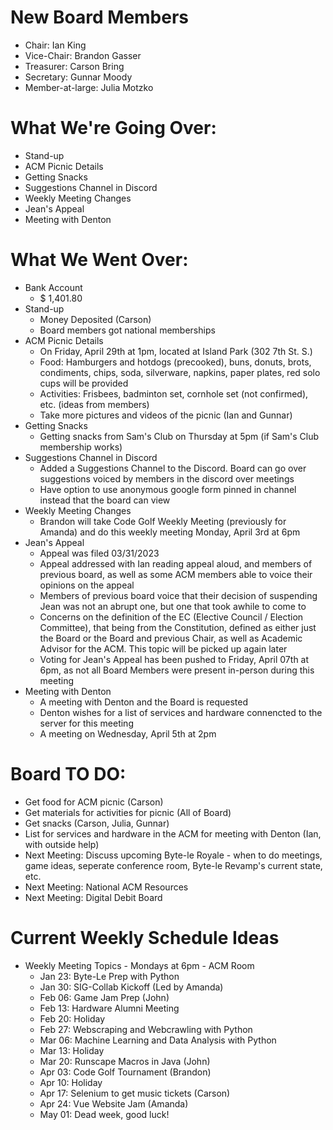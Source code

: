 # New Board Members
- Chair:            Ian King
- Vice-Chair:       Brandon Gasser
- Treasurer:        Carson Bring
- Secretary:        Gunnar Moody
- Member-at-large:  Julia Motzko

# What We're Going Over:
- Stand-up
- ACM Picnic Details
- Getting Snacks
- Suggestions Channel in Discord
- Weekly Meeting Changes
- Jean's Appeal
- Meeting with Denton

# What We Went Over:
- Bank Account
    - $ 1,401.80
- Stand-up
    - Money Deposited (Carson)
    - Board members got national memberships
- ACM Picnic Details
    - On Friday, April 29th at 1pm, located at Island Park (302 7th St. S.)
    - Food: Hamburgers and hotdogs (precooked), buns, donuts, brots, condiments, chips, soda, silverware, napkins, paper plates, red solo cups will be provided
    - Activities: Frisbees, badminton set, cornhole set (not confirmed), etc. (ideas from members)
    - Take more pictures and videos of the picnic (Ian and Gunnar)
- Getting Snacks
    - Getting snacks from Sam's Club on Thursday at 5pm (if Sam's Club membership works)
- Suggestions Channel in Discord
    - Added a Suggestions Channel to the Discord. Board can go over suggestions voiced by members in the discord over meetings
    - Have option to use anonymous google form pinned in channel instead that the board can view
- Weekly Meeting Changes
    - Brandon will take Code Golf Weekly Meeting (previously for Amanda) and do this weekly meeting Monday, April 3rd at 6pm
- Jean's Appeal
    - Appeal was filed 03/31/2023
    - Appeal addressed with Ian reading appeal aloud, and members of previous board, as well as some ACM members able to voice their opinions on the appeal
    - Members of previous board voice that their decision of suspending Jean was not an abrupt one, but one that took awhile to come to
    - Concerns on the definition of the EC (Elective Council / Election Committee), that being from the Constitution, defined as either just the Board or the Board and previous Chair, as well as Academic Advisor for the ACM. This topic will be picked up again later
    - Voting for Jean's Appeal has been pushed to Friday, April 07th at 6pm, as not all Board Members were present in-person during this meeting
- Meeting with Denton
    - A meeting with Denton and the Board is requested
    - Denton wishes for a list of services and hardware connencted to the server for this meeting
    - A meeting on Wednesday, April 5th at 2pm 

# Board TO DO: 
- Get food for ACM picnic (Carson) 
- Get materials for activities for picnic (All of Board)
- Get snacks (Carson, Julia, Gunnar)
- List for services and hardware in the ACM for meeting with Denton (Ian, with outside help)
- Next Meeting: Discuss upcoming Byte-le Royale - when to do meetings, game ideas, seperate conference room, Byte-le Revamp's current state, etc.
- Next Meeting: National ACM Resources
- Next Meeting: Digital Debit Board

# Current Weekly Schedule Ideas
- Weekly Meeting Topics - Mondays at 6pm - ACM Room
    - Jan 23: Byte-Le Prep with Python
    - Jan 30: SIG-Collab Kickoff (Led by Amanda)
    - Feb 06: Game Jam Prep (John)
    - Feb 13: Hardware Alumni Meeting
    - Feb 20: Holiday
    - Feb 27: Webscraping and Webcrawling with Python
    - Mar 06: Machine Learning and Data Analysis with Python
    - Mar 13: Holiday
    - Mar 20: Runscape Macros in Java (John)
    - Apr 03: Code Golf Tournament (Brandon)
    - Apr 10: Holiday
    - Apr 17: Selenium to get music tickets (Carson)
    - Apr 24: Vue Website Jam (Amanda)
    - May 01: Dead week, good luck!